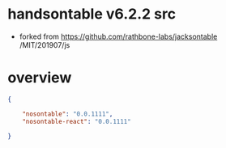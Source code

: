 # handsontable v6.2.2 src
- forked from https://github.com/rathbone-labs/jacksontable /MIT/201907/js
# overview

```json usage
{

    "nosontable": "0.0.1111", 
    "nosontable-react": "0.0.1111"

}
```
